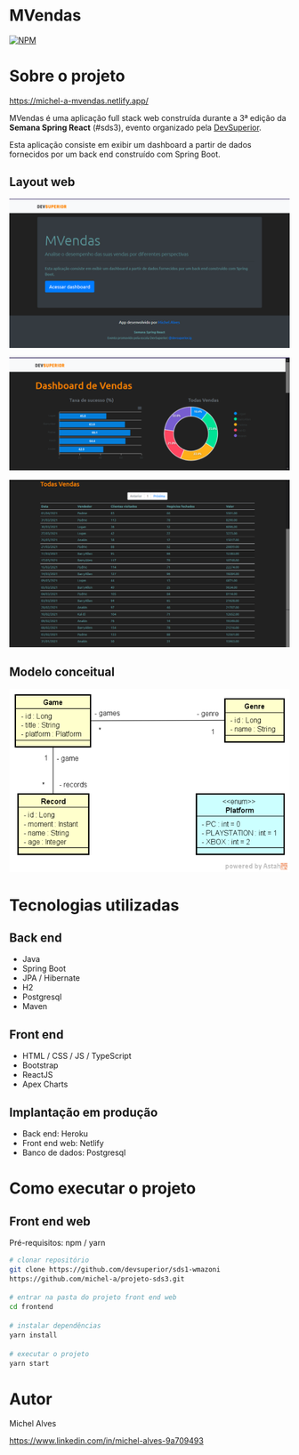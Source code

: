 # MVendas
[![NPM](https://img.shields.io/npm/l/react)](https://github.com/michel-a/projeto-sds3/blob/master/LICENSE) 

# Sobre o projeto

https://michel-a-mvendas.netlify.app/

MVendas é uma aplicação full stack web construída durante a 3ª edição da **Semana Spring React** (#sds3), evento organizado pela [DevSuperior](https://devsuperior.com "Site da DevSuperior").

Esta aplicação consiste em exibir um dashboard a partir de dados fornecidos por um back end construído com Spring Boot.

## Layout web
![Web 1](https://github.com/michel-a/projeto-sds3/blob/master/assets/layout-1.png)

![Web 2](https://github.com/michel-a/projeto-sds3/blob/master/assets/layout-2.png)

![Web 3](https://github.com/michel-a/projeto-sds3/blob/master/assets/layout-3.png)

## Modelo conceitual
![Modelo Conceitual](https://github.com/acenelio/assets/raw/main/sds1/modelo-conceitual.png)

# Tecnologias utilizadas
## Back end
- Java
- Spring Boot
- JPA / Hibernate
- H2
- Postgresql
- Maven
## Front end
- HTML / CSS / JS / TypeScript
- Bootstrap
- ReactJS
- Apex Charts
## Implantação em produção
- Back end: Heroku
- Front end web: Netlify
- Banco de dados: Postgresql

# Como executar o projeto

## Front end web
Pré-requisitos: npm / yarn

```bash
# clonar repositório
git clone https://github.com/devsuperior/sds1-wmazoni
https://github.com/michel-a/projeto-sds3.git

# entrar na pasta do projeto front end web
cd frontend

# instalar dependências
yarn install

# executar o projeto
yarn start
```

# Autor

Michel Alves

https://www.linkedin.com/in/michel-alves-9a709493

